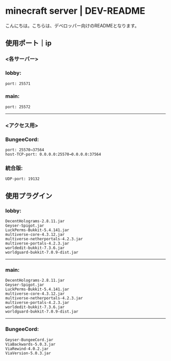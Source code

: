 # minecraft server | DEV-README
こんにちは。こちらは、デベロッパー向けのREADMEとなります。

## 使用ポート｜ip
### <各サーバー>
### lobby:
    port: 25571
### main:
    port: 25572
---
### <アクセス用>
### BungeeCord:
    port: 25570→37564
    host-TCP-port: 0.0.0.0:25570→0.0.0.0:37564
### 統合版:
    UDP-port: 19132


## 使用プラグイン
### lobby: 
    DecentHolograms-2.8.11.jar
    Geyser-Spigot.jar
    LuckPerms-Bukkit-5.4.141.jar
    multiverse-core-4.3.12.jar
    multiverse-netherportals-4.2.3.jar
    multiverse-portals-4.2.3.jar
    worldedit-bukkit-7.3.6.jar
    worldguard-bukkit-7.0.9-dist.jar
---
### main:
    DecentHolograms-2.8.11.jar
    Geyser-Spigot.jar
    LuckPerms-Bukkit-5.4.141.jar
    multiverse-core-4.3.12.jar
    multiverse-netherportals-4.2.3.jar
    multiverse-portals-4.2.3.jar
    worldedit-bukkit-7.3.6.jar
    worldguard-bukkit-7.0.9-dist.jar
---
### BungeeCord:
    Geyser-BungeeCord.jar
    ViaBackwards-5.0.3.jar
    ViaRewind-4.0.2.jar
    ViaVersion-5.0.3.jar
    